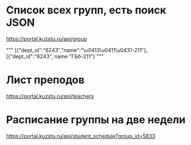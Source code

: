 # Список всех групп, есть поиск JSON
https://portal.kuzstu.ru/api/group

"""
[{"dept_id":"6243","name":"\u0413\u0411\u0431-211"},
[{"dept_id":"6243", name	"ГБб-211"}
"""

# Лист преподов
https://portal.kuzstu.ru/api/teachers

# Расписание группы на две недели
https://portal.kuzstu.ru/api/student_schedule?group_id=5833
